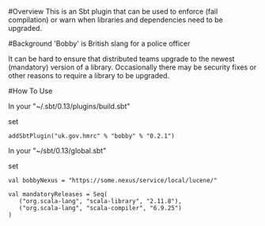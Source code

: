 #Overview
This is an Sbt plugin that can be used to enforce (fail compilation) or warn when libraries and dependencies need to be upgraded.

#Background
'Bobby' is British slang for a police officer

It can be hard to ensure that distributed teams upgrade to the newest (mandatory) version of a library. Occasionally there may be security fixes or other reasons to require a library to be upgraded. 

#How To Use

In your "~/.sbt/0.13/plugins/build.sbt"

set
```
addSbtPlugin("uk.gov.hmrc" % "bobby" % "0.2.1")
```

In your "~/sbt/0.13/global.sbt"

set
```
val bobbyNexus = "https://some.nexus/service/local/lucene/"

val mandatoryReleases = Seq(
   ("org.scala-lang", "scala-library", "2.11.8"),
   ("org.scala-lang", "scala-compiler", "6.9.25")
)
```





